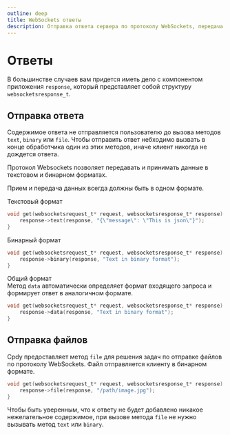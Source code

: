 ```yaml
---
outline: deep
title: WebSockets ответы
description: Отправка ответа сервера по протоколу WebSockets, передача данных в текстовом или бинарном формате и пример отправки файла
---
```


# Ответы

В большинстве случаев вам придется иметь дело с компонентом приложения `response`, который представляет собой структуру `websocketsresponse_t`.

## Отправка ответа

Содержимое ответа не отправляется пользователю до вызова методов `text`, `binary` или `file`. Чтобы отправить ответ небходимо вызвать в конце обработчика один из этих методов, иначе клиент никогда не дождется ответа.

Протокол Websockets позволяет передавать и принимать данные в текстовом и бинарном форматах.

Прием и передача данных всегда должны быть в одном формате.

Текстовый формат

```C
void get(websocketsrequest_t* request, websocketsresponse_t* response) {
    response->text(response, "{\"message\": \"This is json\"}");
}
```

Бинарный формат

```C
void get(websocketsrequest_t* request, websocketsresponse_t* response) {
    response->binary(response, "Text in binary format");
}
```

Общий формат\
Метод `data` автоматически определяет формат входящего запроса и формирует ответ в аналогичном формате.

```C
void get(websocketsrequest_t* request, websocketsresponse_t* response) {
    response->data(response, "Text in binary format");
}
```

## Отправка файлов

Cpdy предоставляет метод `file` для решения задач по отправке файлов по протоколу WebSockets.
Файл отправляется клиенту в бинарном формате.

```C
void get(websocketsrequest_t* request, websocketsresponse_t* response) {
    response->file(response, "/path/image.jpg");
}
```

Чтобы быть уверенным, что к ответу не будет добавлено никакое нежелательное содержимое, при вызове метода `file` не нужно вызывать метод `text` или `binary`.
